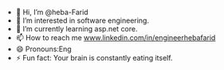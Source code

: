 - 👋 Hi, I’m @heba-Farid
- 👀 I’m interested in software engineering.
- 🌱 I’m currently learning asp.net core.
- 📫 How to reach me www.linkedin.com/in/engineerhebafarid
- 😄 Pronouns:Eng
- ⚡ Fun fact: Your brain is constantly eating itself.

<!---
heba-FaridFD/heba-FaridFD is a ✨ special ✨ repository because its `README.md` (this file) appears on your GitHub profile.
You can click the Preview link to take a look at your changes.
--->
